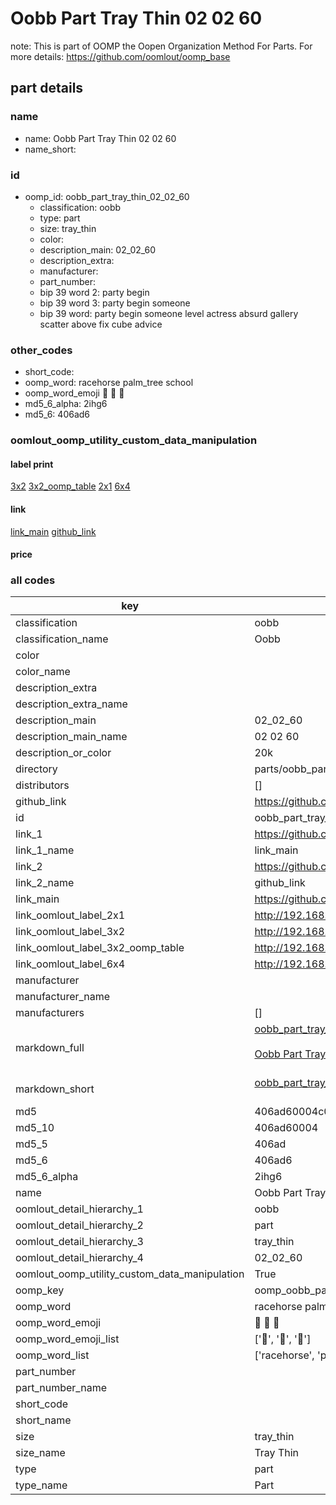 # Oobb Part Tray Thin 02 02 60  

note: This is part of OOMP the Oopen Organization Method For Parts. For more details: https://github.com/oomlout/oomp_base

##  part details





### name
* name: Oobb Part Tray Thin 02 02 60
* name_short: 
### id
* oomp_id: oobb_part_tray_thin_02_02_60
  * classification: oobb
  * type: part
  * size: tray_thin
  * color: 
  * description_main: 02_02_60
  * description_extra: 
  * manufacturer: 
  * part_number: 
  * bip 39 word 2: party begin
  * bip 39 word 3: party begin someone
  * bip 39 word: party begin someone level actress absurd gallery scatter above fix cube advice

### other_codes
* short_code: 
* oomp_word: racehorse palm_tree school
* oomp_word_emoji :racehorse: :palm_tree: :school:
* md5_6_alpha: 2ihg6
* md5_6: 406ad6






### oomlout_oomp_utility_custom_data_manipulation
#### label print
[3x2](http://192.168.1.245:1112/?label=oomp%202ihg6)
[3x2_oomp_table](http://192.168.1.107:1112/?label=oomp%202ihg6)
[2x1](http://192.168.1.242:1112/?label=oomp%202ihg6)
[6x4](http://192.168.1.55:1112/?label=oomp%202ihg6)    

#### link

[link_main](https://github.com/oomlout/oomlout_oomp_current_version_messy/tree/main/parts/oobb_part_tray_thin_02_02_60) [github_link](https://github.com/oomlout/oomlout_oomp_part_src/tree/main/parts/oobb_part_tray_thin_02_02_60)                             

#### price







### all codes 
| key | value |  
| --- | --- |  
| classification | oobb |  
| classification_name | Oobb |  
| color |  |  
| color_name |  |  
| description_extra |  |  
| description_extra_name |  |  
| description_main | 02_02_60 |  
| description_main_name | 02 02 60 |  
| description_or_color | 20k |  
| directory | parts/oobb_part_tray_thin_02_02_60 |  
| distributors | [] |  
| github_link | https://github.com/oomlout/oomlout_oomp_part_src/tree/main/parts/oobb_part_tray_thin_02_02_60 |  
| id | oobb_part_tray_thin_02_02_60 |  
| link_1 | https://github.com/oomlout/oomlout_oomp_current_version_messy/tree/main/parts/oobb_part_tray_thin_02_02_60 |  
| link_1_name | link_main |  
| link_2 | https://github.com/oomlout/oomlout_oomp_part_src/tree/main/parts/oobb_part_tray_thin_02_02_60 |  
| link_2_name | github_link |  
| link_main | https://github.com/oomlout/oomlout_oomp_current_version_messy/tree/main/parts/oobb_part_tray_thin_02_02_60 |  
| link_oomlout_label_2x1 | http://192.168.1.242:1112/?label=oomp%202ihg6 |  
| link_oomlout_label_3x2 | http://192.168.1.245:1112/?label=oomp%202ihg6 |  
| link_oomlout_label_3x2_oomp_table | http://192.168.1.107:1112/?label=oomp%202ihg6 |  
| link_oomlout_label_6x4 | http://192.168.1.55:1112/?label=oomp%202ihg6 |  
| manufacturer |  |  
| manufacturer_name |  |  
| manufacturers | [] |  
| markdown_full | [oobb_part_tray_thin_02_02_60](https://github.com/oomlout/oomlout_oomp_current_version_messy/tree/main/parts/oobb_part_tray_thin_02_02_60)<br>[](https://github.com/oomlout/oomlout_oomp_current_version_messy/tree/main/parts/oobb_part_tray_thin_02_02_60)<br>[Oobb Part Tray Thin 02 02 60](https://github.com/oomlout/oomlout_oomp_current_version_messy/tree/main/parts/oobb_part_tray_thin_02_02_60)<br><br> |  
| markdown_short | [oobb_part_tray_thin_02_02_60](https://github.com/oomlout/oomlout_oomp_current_version_messy/tree/main/parts/oobb_part_tray_thin_02_02_60)<br><br> |  
| md5 | 406ad60004c06be00401680b9e051504 |  
| md5_10 | 406ad60004 |  
| md5_5 | 406ad |  
| md5_6 | 406ad6 |  
| md5_6_alpha | 2ihg6 |  
| name | Oobb Part Tray Thin 02 02 60 |  
| oomlout_detail_hierarchy_1 | oobb |  
| oomlout_detail_hierarchy_2 | part |  
| oomlout_detail_hierarchy_3 | tray_thin |  
| oomlout_detail_hierarchy_4 | 02_02_60 |  
| oomlout_oomp_utility_custom_data_manipulation | True |  
| oomp_key | oomp_oobb_part_tray_thin_02_02_60 |  
| oomp_word | racehorse palm_tree school |  
| oomp_word_emoji | :racehorse: :palm_tree: :school: |  
| oomp_word_emoji_list | [':racehorse:', ':palm_tree:', ':school:'] |  
| oomp_word_list | ['racehorse', 'palm_tree', 'school'] |  
| part_number |  |  
| part_number_name |  |  
| short_code |  |  
| short_name |  |  
| size | tray_thin |  
| size_name | Tray Thin |  
| type | part |  
| type_name | Part |  
